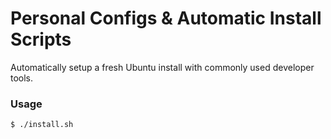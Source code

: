 # Personal Configs & Automatic Install Scripts
Automatically setup a fresh Ubuntu install with commonly used developer tools.

### Usage
```
$ ./install.sh
```
